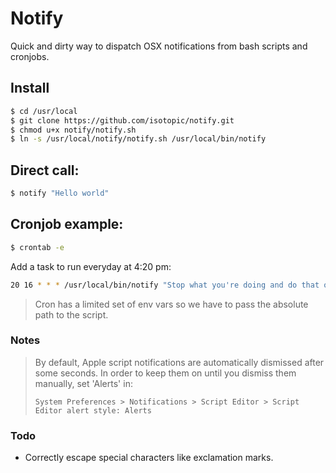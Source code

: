 # Notify
Quick and dirty way to dispatch OSX notifications from bash scripts and cronjobs.

## Install
```sh
$ cd /usr/local
$ git clone https://github.com/isotopic/notify.git
$ chmod u+x notify/notify.sh
$ ln -s /usr/local/notify/notify.sh /usr/local/bin/notify
```

## Direct call:
```sh
$ notify "Hello world"
```

## Cronjob example:
```sh
$ crontab -e
```

Add a task to run everyday at 4:20 pm:
```sh
20 16 * * * /usr/local/bin/notify "Stop what you're doing and do that other thing instead"
```
> Cron has a limited set of env vars so we have to pass the absolute path to the script.

### Notes
> By default, Apple script notifications are automatically dismissed after some seconds.
> In order to keep them on until you dismiss them manually, set 'Alerts' in:
>
> `System Preferences > Notifications > Script Editor > Script Editor alert style: Alerts`

### Todo
- Correctly escape special characters like exclamation marks.

